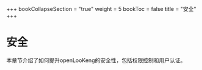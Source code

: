 +++
bookCollapseSection = "true"
weight = 5
bookToc = false
title = "安全"
+++


# 安全

本章节介绍了如何提升openLooKeng的安全性，包括权限控制和用户认证。
